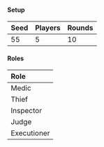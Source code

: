 #### Setup
| Seed | Players | Rounds  |
| :----| :-------| :------ |
| 55   | 5       | 10      |

#### Roles
| Role         |
| :----------- |
| Medic        |
| Thief        |
| Inspector    |
| Judge        |
| Executioner  |